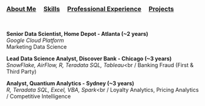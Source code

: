 <br />


### [About Me](https://vermaph.github.io/)&nbsp; &nbsp; &nbsp;[Skills](./skills.html)&nbsp; &nbsp; &nbsp;[Professional Experience](./experience.html)&nbsp; &nbsp; &nbsp;[Projects](./projects.html)<br />

<br/>

**Senior Data Scientist, Home Depot - Atlanta (~2 years)<br />**
  *Google Cloud Platform*<br />
  Marketing Data Science 



**Lead Data Science Analyst, Discover Bank - Chicago (~3 years)<br />**
  *SnowFlake, AirFlow, R, Teradata SQL, Tableau*<br /
  Banking Fraud (First & Third Party)



**Analyst, Quantium Analytics - Sydney (~3 years)<br />**
  *R, Teradata SQL, Excel, VBA, Spark*<br /
  Loyalty Analytics, Pricing Analytics / Competitive Intelligence

<br />


<!-- Google tag (gtag.js) -->
<script async src="https://www.googletagmanager.com/gtag/js?id=G-NSNZ1PS7E4"></script>
<script>
  window.dataLayer = window.dataLayer || [];
  function gtag(){dataLayer.push(arguments);}
  gtag('js', new Date());

  gtag('config', 'G-NSNZ1PS7E4');
</script>

